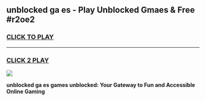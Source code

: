
## unblocked ga es - Play Unblocked Gmaes & Free #r2oe2
<h3>
<a href="https://news.freeplayer.one?title=unblocked_ga_es&ref=24F">CLICK TO PLAY</a></h3>
<hr>

<h3>
<a href="https://news.freeplayer.one?title=unblocked_ga_es&ref=24F">CLICK 2 PLAY</a>
  
</h3>

<a href="https://news.freeplayer.one?title=unblocked_ga_es&ref=24F/"><img src="https://clearcache.store/games.png"></a>


**unblocked ga es games unblocked: Your Gateway to Fun and Accessible Online Gaming**
